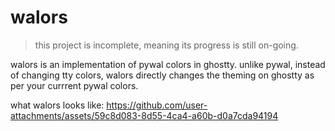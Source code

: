 # walors 

> this project is incomplete, meaning its progress is still on-going.

walors is an implementation of pywal colors in ghostty. unlike pywal, instead of changing tty colors, walors directly changes the theming on ghostty as per your currrent pywal colors.

what walors looks like:
https://github.com/user-attachments/assets/59c8d083-8d55-4ca4-a60b-d0a7cda94194

